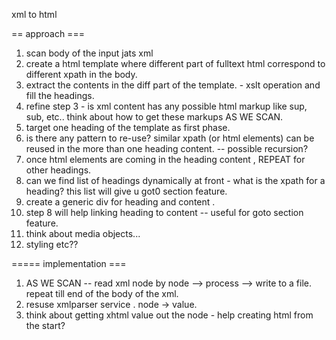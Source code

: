 xml to html

== approach ===
1. scan body of the input jats xml
2. create a html template where different part of fulltext html correspond to different xpath in the body.
3. extract the contents in the diff part of the template. - xslt operation and fill the headings.
4. refine step 3 - is xml content has any possible html markup like sup, sub, etc.. think about how to get these markups AS WE SCAN.
5. target one heading of the template as first phase.
6. is there any pattern to re-use? similar xpath (or html elements) can be reused in the more than one heading content. -- possible recursion?
6. once html elements are coming in the heading content , REPEAT for other headings.
7. can we find list of headings dynamically at front - what is the xpath for a heading? this list will give u got0 section feature.
8. create a generic div for heading and content .
9. step 8 will help linking heading to content -- useful for goto section feature.
10. think about media objects...
11. styling etc??


===== implementation ===
1. AS WE SCAN -- read xml node by node --> process --> write to a file.  repeat till end of the body of the xml.
2. resuse xmlparser service . node -> value.
3. think about getting xhtml value out the node - help creating html from the start?